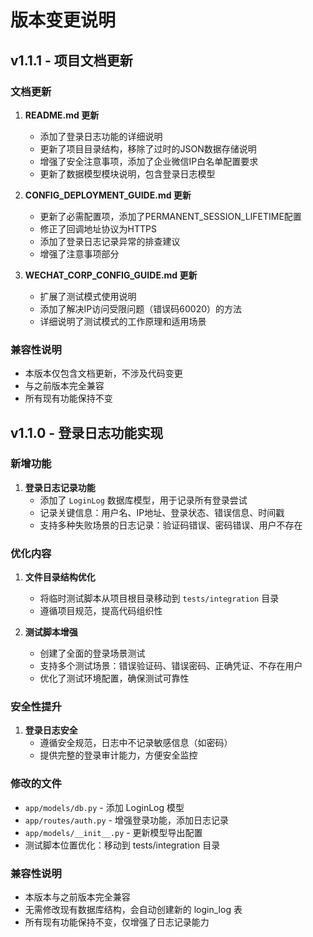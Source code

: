 # 版本变更说明

## v1.1.1 - 项目文档更新

### 文档更新

1. **README.md 更新**
   - 添加了登录日志功能的详细说明
   - 更新了项目目录结构，移除了过时的JSON数据存储说明
   - 增强了安全注意事项，添加了企业微信IP白名单配置要求
   - 更新了数据模型模块说明，包含登录日志模型

2. **CONFIG_DEPLOYMENT_GUIDE.md 更新**
   - 更新了必需配置项，添加了PERMANENT_SESSION_LIFETIME配置
   - 修正了回调地址协议为HTTPS
   - 添加了登录日志记录异常的排查建议
   - 增强了注意事项部分

3. **WECHAT_CORP_CONFIG_GUIDE.md 更新**
   - 扩展了测试模式使用说明
   - 添加了解决IP访问受限问题（错误码60020）的方法
   - 详细说明了测试模式的工作原理和适用场景

### 兼容性说明

- 本版本仅包含文档更新，不涉及代码变更
- 与之前版本完全兼容
- 所有现有功能保持不变

## v1.1.0 - 登录日志功能实现

### 新增功能

1. **登录日志记录功能**
   - 添加了 `LoginLog` 数据库模型，用于记录所有登录尝试
   - 记录关键信息：用户名、IP地址、登录状态、错误信息、时间戳
   - 支持多种失败场景的日志记录：验证码错误、密码错误、用户不存在

### 优化内容

1. **文件目录结构优化**
   - 将临时测试脚本从项目根目录移动到 `tests/integration` 目录
   - 遵循项目规范，提高代码组织性

2. **测试脚本增强**
   - 创建了全面的登录场景测试
   - 支持多个测试场景：错误验证码、错误密码、正确凭证、不存在用户
   - 优化了测试环境配置，确保测试可靠性

### 安全性提升

1. **登录日志安全**
   - 遵循安全规范，日志中不记录敏感信息（如密码）
   - 提供完整的登录审计能力，方便安全监控

### 修改的文件

- `app/models/db.py` - 添加 LoginLog 模型
- `app/routes/auth.py` - 增强登录功能，添加日志记录
- `app/models/__init__.py` - 更新模型导出配置
- 测试脚本位置优化：移动到 tests/integration 目录

### 兼容性说明

- 本版本与之前版本完全兼容
- 无需修改现有数据库结构，会自动创建新的 login_log 表
- 所有现有功能保持不变，仅增强了日志记录能力